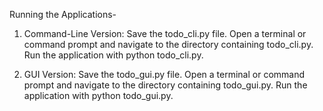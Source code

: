 Running the Applications-

1) Command-Line Version:
    Save the todo_cli.py file.
    Open a terminal or command prompt and navigate to the directory containing todo_cli.py.
    Run the application with python todo_cli.py.
    
2) GUI Version:
    Save the todo_gui.py file.
    Open a terminal or command prompt and navigate to the directory containing todo_gui.py.
    Run the application with python todo_gui.py.
